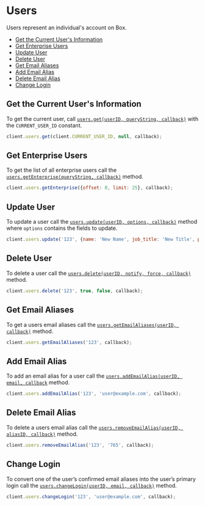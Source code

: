 Users
=====

Users represent an individual's account on Box.

* [Get the Current User's Information](#get-the-current-users-information)
* [Get Enterprise Users](#get-enterprise-users)
* [Update User](#update-user)
* [Delete User](#delete-user)
* [Get Email Aliases](#get-email-aliases)
* [Add Email Alias](#add-email-alias)
* [Delete Email Alias](#delete-email-alias)
* [Change Login](#change-login)

Get the Current User's Information
----------------------------------

To get the current user, call [`users.get(userID, queryString, callback)`](http://opensource.box.com/box-node-sdk/Users.html#get) with the `CURRENT_USER_ID` constant.

```js
client.users.get(client.CURRENT_USER_ID, null, callback);
```


Get Enterprise Users
------------------------

To get the list of all enterprise users call the [`users.getEnterprise(queryString, callback)`](http://opensource.box.com/box-node-sdk/Users.html#getEnterprise)
method.

```js
client.users.getEnterprise({offset: 0, limit: 25}, callback);
```

Update User
-----------

To update a user call the [`users.update(userID, options, callback)`](http://opensource.box.com/box-node-sdk/Users.html#update) method where `options` contains the fields to update.

```js
client.users.update('123', {name: 'New Name', job_title: 'New Title', phone: '555-1111'}, callback);
```


Delete User
-----------

To delete a user call the [`users.delete(userID, notify, force, callback)`](http://opensource.box.com/box-node-sdk/Users.html#delete) method.
```js
client.users.delete('123', true, false, callback);
```


Get Email Aliases
-----------------

To get a users email aliases call the [`users.getEmailAliases(userID, callback)`](http://opensource.box.com/box-node-sdk/Users.html#getEmailAliases) method.

```js
client.users.getEmailAliases('123', callback);
```


Add Email Alias
---------------

To add an email alias for a user call the [`users.addEmailAlias(userID, email, callback`](http://opensource.box.com/box-node-sdk/Users.html#addEmailAlias) method.

```js
client.users.addEmailAlias('123', 'user@example.com', callback);
```


Delete Email Alias
------------------

To delete a users email alias call the [`users.removeEmailAlias(userID, aliasID, callback)`](http://opensource.box.com/box-node-sdk/Users.html#removeEmailAlias) method.

```js
client.users.removeEmailAlias('123', '765', callback);
```


Change Login
------------

To convert one of the user’s confirmed email aliases into the user’s primary login call the [`users.changeLogin(userID, email, callback)`](http://opensource.box.com/box-node-sdk/Users.html#changeLogin) method.

```js
client.users.changeLogin('123', 'user@example.com', callback);
```

